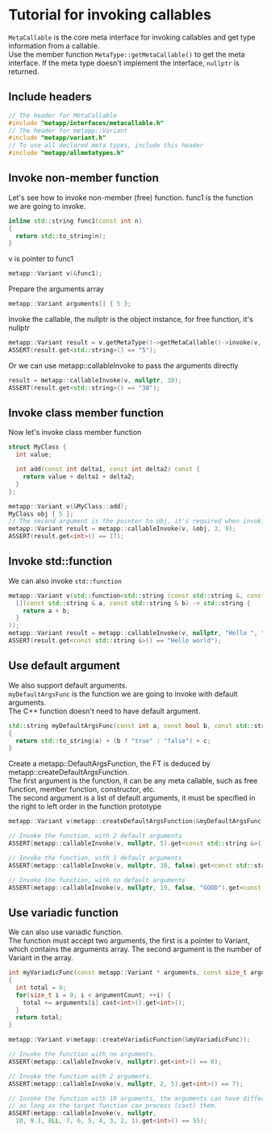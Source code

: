 # Tutorial for invoking callables

`MetaCallable` is the core meta interface for invoking callables
and get type information from a callable.  
Use the member function `MetaType::getMetaCallable()` to get the meta interface.
If the meta type doesn't implement the interface, `nullptr` is returned.

## Include headers

```c++
// The header for MetaCallable
#include "metapp/interfaces/metacallable.h"
// The header for metapp::Variant
#include "metapp/variant.h"
// To use all declared meta types, include this header
#include "metapp/allmetatypes.h"
```

## Invoke non-member function

Let's see how to invoke non-member (free) function.
func1 is the function we are going to invoke.

```c++
inline std::string func1(const int n)
{
  return std::to_string(n);
}
```

v is pointer to func1

```c++
metapp::Variant v(&func1);
```

Prepare the arguments array

```c++
metapp::Variant arguments[] { 5 };
```

Invoke the callable, the nullptr is the object instance, for free function, it's nullptr

```c++
metapp::Variant result = v.getMetaType()->getMetaCallable()->invoke(v, nullptr, arguments, 1);
ASSERT(result.get<std::string>() == "5");
```

Or we can use metapp::callableInvoke to pass the arguments directly

```c++
result = metapp::callableInvoke(v, nullptr, 38);
ASSERT(result.get<std::string>() == "38");
```

## Invoke class member function

Now let's invoke class member function

```c++
struct MyClass {
  int value;

  int add(const int delta1, const int delta2) const {
    return value + delta1 + delta2;
  }
};

metapp::Variant v(&MyClass::add);
MyClass obj { 5 };
// The second argument is the pointer to obj, it's required when invoking member function
metapp::Variant result = metapp::callableInvoke(v, &obj, 3, 9);
ASSERT(result.get<int>() == 17);
```

## Invoke std::function

We can also invoke `std::function`

```c++
metapp::Variant v(std::function<std::string (const std::string &, const std::string &)>(
  [](const std::string & a, const std::string & b) -> std::string {
    return a + b;
  }
));
metapp::Variant result = metapp::callableInvoke(v, nullptr, "Hello ", "world");
ASSERT(result.get<const std::string &>() == "Hello world");
```

## Use default argument

We also support default arguments.  
`myDefaultArgsFunc` is the function we are going to invoke with default arguments.  
The C++ function doesn't need to have default argument.

```c++
std::string myDefaultArgsFunc(const int a, const bool b, const std::string & c)
{
  return std::to_string(a) + (b ? "true" : "false") + c;
}
```

Create a metapp::DefaultArgsFunction<FT>, the FT is deduced by metapp::createDefaultArgsFunction.  
The first argument is the function, it can be any meta callable, such as free function, member function, constructor, etc.  
The second argument is a list of default arguments, it must be specified
in the right to left order in the function prototype

```c++
metapp::Variant v(metapp::createDefaultArgsFunction(&myDefaultArgsFunc, { "hello", true }));
```

```c++
// Invoke the function, with 2 default arguments
ASSERT(metapp::callableInvoke(v, nullptr, 5).get<const std::string &>() == "5truehello");

// Invoke the function, with 1 default arguments
ASSERT(metapp::callableInvoke(v, nullptr, 38, false).get<const std::string &>() == "38falsehello");

// Invoke the function, with no default arguments
ASSERT(metapp::callableInvoke(v, nullptr, 19, false, "GOOD").get<const std::string &>() == "19falseGOOD");
```

## Use variadic function

We can also use variadic function.  
The function must accept two arguments, the first is a pointer to Variant, which contains
the arguments array. The second argument is the number of Variant in the array.

```c++
int myVariadicFunc(const metapp::Variant * arguments, const size_t argumentCount)
{
  int total = 0;
  for(size_t i = 0; i < argumentCount; ++i) {
    total += arguments[i].cast<int>().get<int>();
  }
  return total;
}
```

```c++
metapp::Variant v(metapp::createVariadicFunction(&myVariadicFunc));

// Invoke the function with no arguments.
ASSERT(metapp::callableInvoke(v, nullptr).get<int>() == 0);

// Invoke the function with 2 arguments.
ASSERT(metapp::callableInvoke(v, nullptr, 2, 5).get<int>() == 7);

// Invoke the function with 10 arguments, the arguments can have different type,
// as long as the target function can process (cast) them.
ASSERT(metapp::callableInvoke(v, nullptr,
  10, 9.1, 8LL, 7, 6, 5, 4, 3, 2, 1).get<int>() == 55);
```
